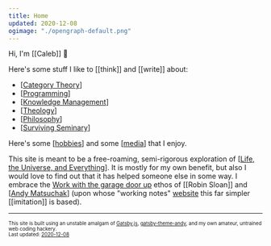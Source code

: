 ```yaml
---
title: Home
updated: 2020-12-08
ogimage: "./opengraph-default.png"
---
```


Hi, I'm [[Caleb]] 👋

Here's some stuff I like to [[think]] and [[write]] about:

- [[Category Theory]]
- [[Programming]]
- [[Knowledge Management]]
- [[Theology]]
- [[Philosophy]]
- [[Surviving Seminary]]

Here's some [[hobbies]] and some [[media]] that I enjoy.

This site is meant to be a free-roaming, semi-rigorous exploration of [[Life, the Universe, and Everything]]. It is mostly for my own benefit, but also I would love to find out that it has helped someone else in some way. I embrace the <a href="https://notes.andymatuschak.org/About_these_notes?stackedNotes=Work_with_the_garage_door_up" target="_blank">Work with the garage door up</a> ethos of [[Robin Sloan]] and [[Andy Matsuchak]] (upon whose "working notes" <a href="https://notes.andymatuschak.org/About_these_notes" target="_blank">website</a> this far simpler [[imitation]] is based).

---

<sub><sup>This site is built using an unstable amalgam of <a href="https://www.gatsbyjs.com/" target="_blank">Gatsby.js</a>, <a href="https://github.com/aravindballa/gatsby-theme-andy" target="_blank">gatsby-theme-andy</a>, and my own amateur, untrained web coding hackery. </sup></sub><br/>
<sub><sup>Last updated: <a href="https://github.com/CFiggers/calebsnotes" target="_blank">2020-12-08</a></sup></sub>

[//begin]: # "Autogenerated link references for markdown compatibility"
[category theory]: category-theory "Category Theory"
[programming]: programming "Programming"
[knowledge management]: knowledge-management "Knowledge Management"
[theology]: theology "Theology"
[philosophy]: philosophy "Philosophy"
[surviving seminary]: surviving-seminary "Surviving Seminary"
[hobbies]: hobbies "My Hobbies"
[media]: media "Media"
[life, the universe, and everything]: life-the-universe-and-everything "Life, the Universe, and Everything"
[andy matsuchak]: andy-matsuchak "Andy Matsuchak"
[//end]: # "Autogenerated link references"
